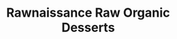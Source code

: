 ---
title: "Rawnaissance Raw Organic Desserts"
url: /louisville/rawnaissance-raw-organic-desserts/
shop: Konditorei
---